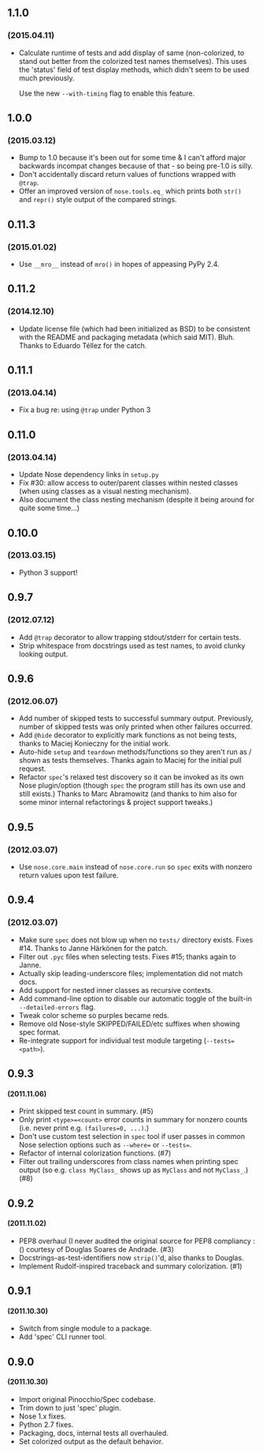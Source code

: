 ## 1.1.0
### (2015.04.11)

* Calculate runtime of tests and add display of same (non-colorized, to stand
  out better from the colorized test names themselves). This uses the 'status'
  field of test display methods, which didn't seem to be used much previously.

  Use the new `--with-timing` flag to enable this feature.

## 1.0.0
### (2015.03.12)

* Bump to 1.0 because it's been out for some time & I can't afford major
  backwards incompat changes because of that - so being pre-1.0 is silly.
* Don't accidentally discard return values of functions wrapped with `@trap`.
* Offer an improved version of `nose.tools.eq_` which prints both `str()` and
  `repr()` style output of the compared strings.

## 0.11.3
### (2015.01.02)

* Use `__mro__` instead of `mro()` in hopes of appeasing PyPy 2.4.

## 0.11.2
### (2014.12.10)

* Update license file (which had been initialized as BSD) to be consistent with the README and packaging metadata (which said MIT). Bluh. Thanks to Eduardo Téllez for the catch.

## 0.11.1
### (2013.04.14)

* Fix a bug re: using `@trap` under Python 3

## 0.11.0
### (2013.04.14)

* Update Nose dependency links in `setup.py`
* Fix #30: allow access to outer/parent classes within nested classes (when
  using classes as a visual nesting mechanism).
* Also document the class nesting mechanism (despite it being around for quite
  some time...)

## 0.10.0
### (2013.03.15)

* Python 3 support!

## 0.9.7
### (2012.07.12)

* Add `@trap` decorator to allow trapping stdout/stderr for certain tests.
* Strip whitespace from docstrings used as test names, to avoid clunky looking
  output.


## 0.9.6
### (2012.06.07)

* Add number of skipped tests to successful summary output. Previously, number
  of skipped tests was only printed when other failures occurred.
* Add `@hide` decorator to explicitly mark functions as not being tests, thanks
  to Maciej Konieczny for the initial work.
* Auto-hide `setup` and `teardown` methods/functions so they aren't run as /
  shown as tests themselves. Thanks again to Maciej for the initial pull
  request.
* Refactor `spec`'s relaxed test discovery so it can be invoked as its own Nose
  plugin/option (though `spec` the program still has its own use and still
  exists.) Thanks to Marc Abramowitz (and thanks to him also for some minor
  internal refactorings & project support tweaks.)

## 0.9.5
### (2012.03.07)

* Use `nose.core.main` instead of `nose.core.run` so `spec` exits with nonzero
  return values upon test failure.

## 0.9.4
### (2012.03.07)

* Make sure `spec` does not blow up when no `tests/` directory exists. Fixes
  #14. Thanks to Janne Härkönen for the patch.
* Filter out `.pyc` files when selecting tests. Fixes #15; thanks again to
  Janne.
* Actually skip leading-underscore files; implementation did not match docs.
* Add support for nested inner classes as recursive contexts.
* Add command-line option to disable our automatic toggle of the built-in
  `--detailed-errors` flag.
* Tweak color scheme so purples became reds.
* Remove old Nose-style SKIPPED/FAILED/etc suffixes when showing spec
  format.
* Re-integrate support for individual test module targeting (`--tests=<path>`).

## 0.9.3
#### (2011.11.06)

* Print skipped test count in summary. (#5)
* Only print `<type>=<count>` error counts in summary for nonzero counts (i.e.
  never print e.g. `(failures=0, ...)`.)
* Don't use custom test selection in `spec` tool if user passes in common Nose
  selection options such as `--where=` or `--tests=`.
* Refactor of internal colorization functions. (#7)
* Filter out trailing underscores from class names when printing spec output
  (so e.g. `class MyClass_` shows up as `MyClass` and not `MyClass_`.) (#8)

## 0.9.2
#### (2011.11.02)

* PEP8 overhaul (I never audited the original source for PEP8 compliancy :()
  courtesy of Douglas Soares de Andrade. (#3)
* Docstrings-as-test-identifiers now `strip()`'d, also thanks to Douglas.
* Implement Rudolf-inspired traceback and summary colorization. (#1)

## 0.9.1
#### (2011.10.30)

* Switch from single module to a package.
* Add 'spec' CLI runner tool.

## 0.9.0
#### (2011.10.30)

* Import original Pinocchio/Spec codebase.
* Trim down to just 'spec' plugin.
* Nose 1.x fixes.
* Python 2.7 fixes.
* Packaging, docs, internal tests all overhauled.
* Set colorized output as the default behavior.
